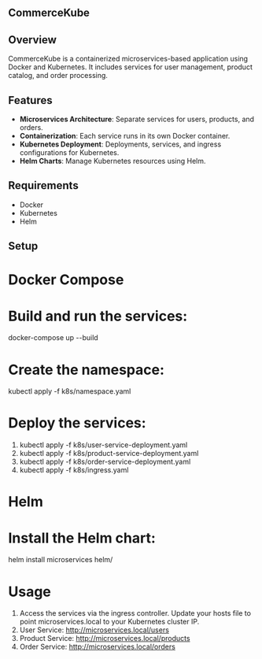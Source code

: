 ## CommerceKube

## Overview
CommerceKube is a containerized microservices-based application using Docker and Kubernetes. It includes services for user management, product catalog, and order processing.

## Features

- **Microservices Architecture**: Separate services for users, products, and orders.
- **Containerization**: Each service runs in its own Docker container.
- **Kubernetes Deployment**: Deployments, services, and ingress configurations for Kubernetes.
- **Helm Charts**: Manage Kubernetes resources using Helm.

## Requirements

- Docker
- Kubernetes
- Helm

## Setup

# Docker Compose

# Build and run the services:
   docker-compose up --build

# Create the namespace:
kubectl apply -f k8s/namespace.yaml

# Deploy the services:
1) kubectl apply -f k8s/user-service-deployment.yaml
2) kubectl apply -f k8s/product-service-deployment.yaml
3) kubectl apply -f k8s/order-service-deployment.yaml
4) kubectl apply -f k8s/ingress.yaml

# Helm
# Install the Helm chart:
helm install microservices helm/

# Usage
1) Access the services via the ingress controller. Update your hosts file to point microservices.local to your Kubernetes cluster IP.
2) User Service: http://microservices.local/users
3) Product Service: http://microservices.local/products
4) Order Service: http://microservices.local/orders
